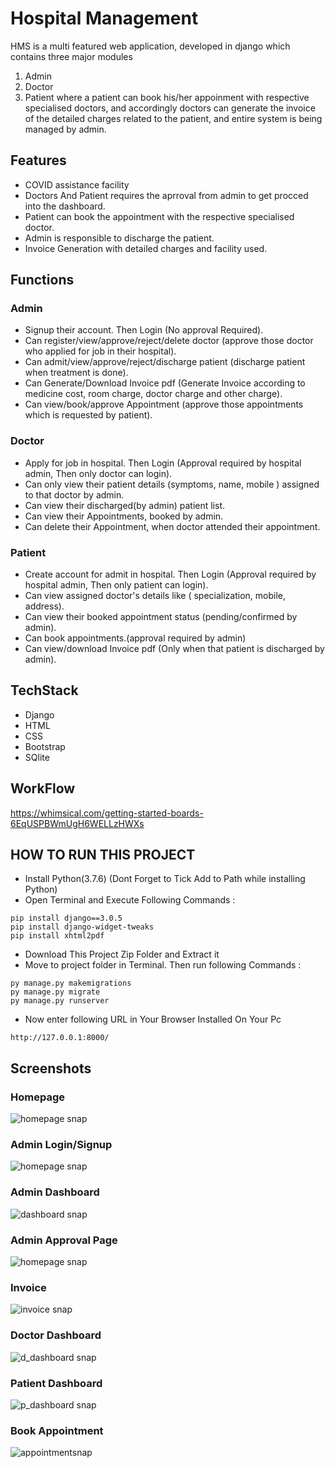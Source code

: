 
# Hospital Management 

HMS is a multi featured web application, developed in django which contains three major modules 
1. Admin
2. Doctor
3. Patient
where a patient can book his/her appoinment with respective specialised doctors, and accordingly doctors can generate the invoice of the detailed charges related to the patient, and entire system is being managed by admin.




## Features

- COVID assistance facility
- Doctors And Patient requires  the aprroval from admin to get procced into the dashboard.
- Patient can book the appointment with the respective specialised doctor.
- Admin is responsible to discharge the patient.
- Invoice Generation with detailed charges and facility used.



## Functions
### Admin
- Signup their account. Then Login (No approval Required).
- Can register/view/approve/reject/delete doctor (approve those doctor who applied for job in their hospital).
- Can admit/view/approve/reject/discharge patient (discharge patient when treatment is done).
- Can Generate/Download Invoice pdf (Generate Invoice according to medicine cost, room charge, doctor charge and other charge).
- Can view/book/approve Appointment (approve those appointments which is requested by patient).

### Doctor
- Apply for job in hospital. Then Login (Approval required by hospital admin, Then only doctor can login).
- Can only view their patient details (symptoms, name, mobile ) assigned to that doctor by admin.
- Can view their discharged(by admin) patient list.
- Can view their Appointments, booked by admin.
- Can delete their Appointment, when doctor attended their appointment.

### Patient
- Create account for admit in hospital. Then Login (Approval required by hospital admin, Then only patient can login).
- Can view assigned doctor's details like ( specialization, mobile, address).
- Can view their booked appointment status (pending/confirmed by admin).
- Can book appointments.(approval required by admin)
- Can view/download Invoice pdf (Only when that patient is discharged by admin).


## TechStack

- Django
- HTML
- CSS
- Bootstrap
- SQlite


## WorkFlow
https://whimsical.com/getting-started-boards-6EqUSPBWmUgH6WELLzHWXs


## HOW TO RUN THIS PROJECT

- Install Python(3.7.6) (Dont Forget to Tick Add to Path while installing Python)
- Open Terminal and Execute Following Commands :

```
pip install django==3.0.5
pip install django-widget-tweaks
pip install xhtml2pdf
```

- Download This Project Zip Folder and Extract it
- Move to project folder in Terminal. Then run following Commands :
```
py manage.py makemigrations
py manage.py migrate
py manage.py runserver
```
- Now enter following URL in Your Browser Installed On Your Pc
```
http://127.0.0.1:8000/
```


## Screenshots

### Homepage
![homepage snap](https://github.com/d3adsh0t1/Capstone_HMS/blob/0ac90e1353cafaa4ea3ad5b0c73241521416ade3/static/screenshots/Homepage.png)
### Admin Login/Signup
![homepage snap](https://github.com/d3adsh0t1/Capstone_HMS/blob/0ac90e1353cafaa4ea3ad5b0c73241521416ade3/static/screenshots/Admin%20Login.png)
### Admin Dashboard
![dashboard snap](https://github.com/d3adsh0t1/Capstone_HMS/blob/0ac90e1353cafaa4ea3ad5b0c73241521416ade3/static/screenshots/Admin%20Dashboard.png)
### Admin Approval Page
![homepage snap](https://github.com/d3adsh0t1/Capstone_HMS/blob/0ac90e1353cafaa4ea3ad5b0c73241521416ade3/static/screenshots/admin%20approving%20patient.png)
### Invoice
![invoice snap](https://github.com/d3adsh0t1/Capstone_HMS/blob/0ac90e1353cafaa4ea3ad5b0c73241521416ade3/static/screenshots/Invoice%20admin.png)
### Doctor Dashboard
![d_dashboard snap](https://github.com/d3adsh0t1/Capstone_HMS/blob/0ac90e1353cafaa4ea3ad5b0c73241521416ade3/static/screenshots/Doctor%20Dashboard.png)
### Patient Dashboard
![p_dashboard snap](https://github.com/d3adsh0t1/Capstone_HMS/blob/0ac90e1353cafaa4ea3ad5b0c73241521416ade3/static/screenshots/Patient%20Dashboard.png)
### Book Appointment
![appointmentsnap](https://github.com/d3adsh0t1/Capstone_HMS/blob/0ac90e1353cafaa4ea3ad5b0c73241521416ade3/static/screenshots/Patient%20Book%20appointment.png)
